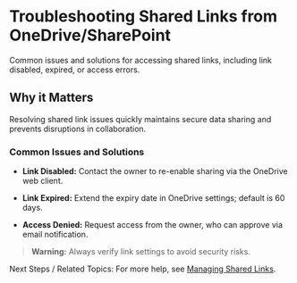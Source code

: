 # Troubleshooting Shared Links from OneDrive/SharePoint

Common issues and solutions for accessing shared links, including link disabled, expired, or access errors.


## Why it Matters
Resolving shared link issues quickly maintains secure data sharing and prevents disruptions in collaboration.

### Common Issues and Solutions
- **Link Disabled:** Contact the owner to re-enable sharing via the OneDrive web client.
  <!-- IMG: ./media/troubleshooting-shared-links/link-disabled.png | Alt: Error message for disabled link -->

- **Link Expired:** Extend the expiry date in OneDrive settings; default is 60 days.

- **Access Denied:** Request access from the owner, who can approve via email notification.

> **Warning:** Always verify link settings to avoid security risks.

Next Steps / Related Topics: For more help, see [Managing Shared Links](/admin-guide/managing-shared-links).